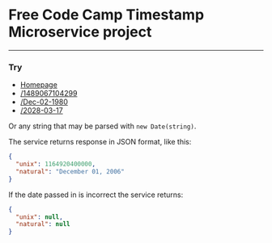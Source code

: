 # Free Code Camp Timestamp Microservice project
___

### Try

- [Homepage](https://fcc-ts-ms-osenvosem.herokuapp.com)
- <a href="https://fcc-ts-ms-osenvosem.herokuapp.com/1489067104299" target="_blank">/1489067104299</a>
- <a href="https://fcc-ts-ms-osenvosem.herokuapp.com/Dec-02-1980" target="_blank">/Dec-02-1980</a>
- <a href="https://fcc-ts-ms-osenvosem.herokuapp.com/2028-03-17" target="_blank">/2028-03-17</a>


Or any string that may be parsed with `new Date(string)`.

The service returns response in JSON format, like this:

```json
{
  "unix": 1164920400000,
  "natural": "December 01, 2006"
}
```

If the date passed in is incorrect the service returns:

```json
{
  "unix": null,
  "natural": null
}
```
